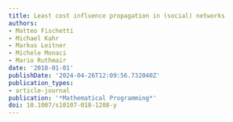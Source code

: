```yaml
---
title: Least cost influence propagation in (social) networks
authors:
- Matteo Fischetti
- Michael Kahr
- Markus Leitner
- Michele Monaci
- Mario Ruthmair
date: '2018-01-01'
publishDate: '2024-04-26T12:09:56.732040Z'
publication_types:
- article-journal
publication: '*Mathematical Programming*'
doi: 10.1007/s10107-018-1288-y
---
```

